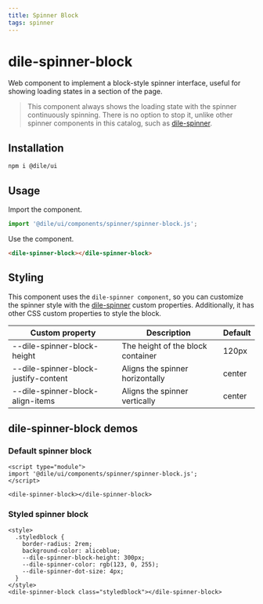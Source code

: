 ```yaml
---
title: Spinner Block
tags: spinner
---
```


# dile-spinner-block

Web component to implement a block-style spinner interface, useful for showing loading states in a section of the page. 

> This component always shows the loading state with the spinner continuously spinning. There is no option to stop it, unlike other spinner components in this catalog, such as [dile-spinner](https://dile-components.com/components/dile-spinner/).

## Installation

```bash
npm i @dile/ui
```

## Usage

Import the component.

```javascript
import '@dile/ui/components/spinner/spinner-block.js';
```

Use the component.

```html
<dile-spinner-block></dile-spinner-block>
```
  
## Styling

This component uses the `dile-spinner component`, so you can customize the spinner style with the [dile-spinner](https://dile-components.com/components/dile-spinner/) custom properties. Additionally, it has other CSS custom properties to style the block.


Custom property | Description | Default
----------------|-------------|---------
--dile-spinner-block-height | The height of the block container | 120px
--dile-spinner-block-justify-content | Aligns the spinner horizontally | center
--dile-spinner-block-align-items | Aligns the spinner vertically | center

## dile-spinner-block demos

### Default spinner block

```html:preview
<script type="module">
import '@dile/ui/components/spinner/spinner-block.js';
</script>

<dile-spinner-block></dile-spinner-block>
```

### Styled spinner block

```html:preview
<style>
  .styledblock {
    border-radius: 2rem;
    background-color: aliceblue;
    --dile-spinner-block-height: 300px;
    --dile-spinner-color: rgb(123, 0, 255);
    --dile-spinner-dot-size: 4px;
  }
</style>
<dile-spinner-block class="styledblock"></dile-spinner-block>
```